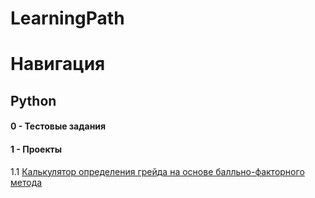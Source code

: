 # LearningPath

# Навигация

## Python

#### 0 - Тестовые задания

#### 1 - Проекты
1.1 [Калькулятор определения грейда на основе балльно-факторного метода](https://github.com/NuriyaBur/LearningPath/tree/main/python/projects/Grading%20)
